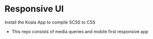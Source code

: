 # Responsive UI


Install the Koala App to compile SCSS to CSS

- This repo consists of media queries and mobile first responsive app


